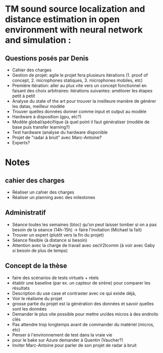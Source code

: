 # TM sound source localization and distance estimation in open environment with neural network and simulation :
## Questions posés par Denis
- Cahier des charges
- Gestion de projet: agile le projet fera plusieurs itérations (1. proof of concept, 2. microphones statiques, 3. microphones mobiles, etc)
- Première itération: aller au plus vite vers un concept fonctionnel en faisant des choix arbitraires:
itérations suivantes: améliorer les étapes petit à petit
- Analyse du state of the art pour trouver la meilleure manière de générer les datas, meilleur modèle
- Trouver quelles données donner comme input et output au modèle 
- Hardware à disposition (gpu, etc?)    
- Modèle global/spécifique (à quel point il faut généraliser (modèle de base puis transfer learning?)
- Test hardware (analyse du hardware disponible
- Projet de "radar à bruit" avec Marc-Antoine?
- Experts?

# Notes
## cahier des charges
- Réaliser un cahier des charges
- Réaliser un planning avec des milestones

## Administratif
- Séance toutes les semaines (bloc) qu'on peut laisser tomber si on a pas besoin de la séance (14h-15h) -> faire l'invitation (Michael la fait)
- Trouver un expert (plutôt vers la fin du projet)
- Séance flexible (à distance si besoin)
- Attention avec la charge de travail avec secV2Icomm (à voir avec Gaby si besoin de plus de temps)

## Concept de la thèse
- faire des scénarios de tests virtuels + réels
- établir une baseline (par ex. un capteur de sirène) pour comparer les résultats
- Description du use case et contraster avec ce qui existe déjà, 
- Voir le réalisme du projet
- grosse partie du projet est la génération des données et savoir quelles sont les données
- Demander le plus vite possible pour mettre un/des micros à des endroits clés
- Pas attendre trop longtemps avant de commander du matériel (micros, etc)
- Penser à l'environnement de test dans la vraie vie
- pour le bake sur Azure demander à Quentin (Vaucher?)
- Inviter Marc-Antoine pour parler de son projet de radar à bruit

